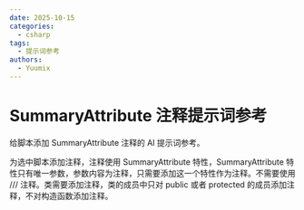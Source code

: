 ```yaml
---
date: 2025-10-15
categories:
  - csharp
tags:
  - 提示词参考
authors: 
  - Yuumix
---
```

# SummaryAttribute 注释提示词参考

给脚本添加 SummaryAttribute 注释的 AI 提示词参考。

<!-- more -->

为选中脚本添加注释，注释使用 SummaryAttribute 特性，SummaryAttribute 特性只有唯一参数，参数内容为注释，只需要添加这一个特性作为注释。不需要使用 /// 注释。类需要添加注释，类的成员中只对 public 或者 protected 的成员添加注释，不对构造函数添加注释。
